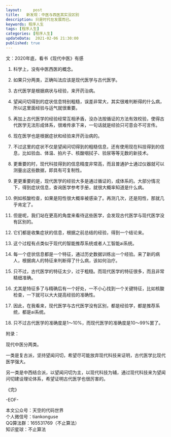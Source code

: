 ```yaml
---   
layout:     post  
title:   新发现：中医与西医其实没区别
description: 只是时代在发展而已。       
keywords: 程序人生  
tags: [程序人生]    
categories: [程序人生]  
updateData:  2021-02-06 21:30:00  
published: true  
---  
```



文：2020年底，看书《现代中医》有感  


1. 科学上，没有中医西医的概念。  


2. 如果只分两类，正确叫法应该是现代医学与古代医学。  


3. 古代医学是根据病状与经验，来开药治病。  


4. 望闻问切得到的症状信息特别粗糙，误差非常大，其实很难判断得的什么病，所以这里面经验与运气就很重要。  


5. 再加上古代医学的经验经常互相矛盾，没办法按循证的方法有效校验，使得古代医学无法形成体系，很难传承下来，一句话就是经验只可意会不可言传。  


6. 现在医学也是根据症状和经验来开药治病的。  


7. 不过这里的症状不仅是望闻问切得到的粗糙信息，还有使用现在科技得到的信息，比如验血、体温、拍片子、核酸咽拭子、验尿等等无数的新技术。  


8. 更重要的时，现代科技得到的信息精度非常高，而且普通护士通过仪器就可以测量出这些数据，即具有可复制性。  


9. 更更重要的是，现代医学的经验大多是通过循证的，成体系的。大部分情况下，得到症状信息，查询医学参考手册，就很大概率知道是什么病。  


10. 例如核酸检查，如果是阳性很大概率被感染了。再测几次，还是阳性，那就几乎肯定了。  


11. 但是呢，我们站在更高的角度来看待这些医学，会发现古代医学与现代医学没有区别的。  


12. 它们都是收集症状的信息，根据之前总结的经验，得到一个结论来。  


13. 这个过程有点类似于现代的智能推荐系统或者人工智能ai系统。  


14. 每一个症状信息都是一个特征，通过历史数据训练出一个经验。来了新的病人，根据病人的特征来判断得了什么病，该如何治疗。  


15. 只不过，古代医学的特征太少，过于粗糙。而现代医学的特征很多，而且非常精细准确。  


16. 尤其是特征多了与精确后有一个好处，一不小心找到一个关键特征，比如核酸检查，一下就可以大大提高经验的准确性。  


17. 因此，在我看来，现代医学与古代医学没有区别，都是经验学，都是推荐系统，都是ai系统。  


18. 只不过古代医学的准确度是1～10%，而现代医学的准确度是10～99%罢了。  


附录：  


现代中医分两类。  


一类是复古派，坚持望闻问切，希望尽可能放弃现代科技来证明，古代医学比现代医学强大。  


另一类是中西结合派，以望闻问切为主，以现代科技为辅，通过现代科技来为望闻问切建设理论体系，希望证明古代医学也很厉害的。  




《完》  


-EOF-  



本文公众号：天空的代码世界  
个人微信号：tiankonguse  
QQ算法群：165531769（不止算法）  
知识星球：不止算法  

